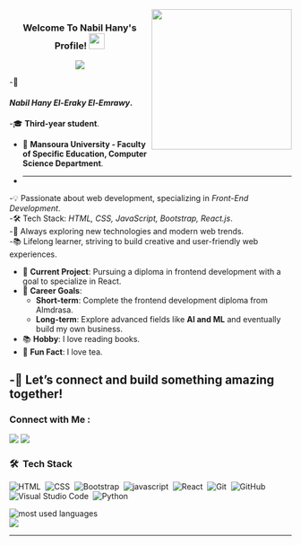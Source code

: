 
<img width="250" align="right" src="https://c.tenor.com/_DOBjnGspYAAAAAM/code-coding.gif">

<h3 align="center">
  Welcome To Nabil Hany's Profile!
  <img src="https://media.giphy.com/media/hvRJCLFzcasrR4ia7z/giphy.gif" width="28">
</h3>

<!-- Typing SVG by DenverCoder1 - https://github.com/DenverCoder1/readme-typing-svg -->
<p align="center">
  <a href="https://github.com/DenverCoder1/readme-typing-svg"><img src="https://readme-typing-svg.herokuapp.com/?lines=learning%20Frontend%20web%20development;Always%20learning%20new%20things&font=Fira%20Code&center=true&width=440&height=45&color=f75c7e&vCenter=true&size=22"></a>
</p> 




-🚀<h4> *Nabil Hany El-Eraky El-Emrawy*.</h4>
-🎓 **Third-year student**.  
- 🏢 **Mansoura University - Faculty of Specific Education, Computer Science Department**.
- <hr>
-💡 Passionate about web development, specializing in *Front-End Development*.  
-🛠 Tech Stack: *HTML, CSS, JavaScript, Bootstrap, React.js*.  
-🚀 Always exploring new technologies and modern web trends.  
-📚 Lifelong learner, striving to build creative and user-friendly web experiences.  

- 🌟 **Current Project**: Pursuing a diploma in frontend development with a goal to specialize in React.
- 🎯 **Career Goals**:
  - **Short-term**: Complete the frontend development diploma from Almdrasa.
  - **Long-term**: Explore advanced fields like **AI and ML** and eventually build my own business.
- 📚 **Hobby**: I love reading books.
- 🍵 **Fun Fact**: I love tea.


-🔗 Let’s connect and build something amazing together!
---


### Connect with Me :

<a href="https://www.linkedin.com/in/-79535b23a" target="_blank"><img src="https://img.shields.io/badge/-Nabil%20Hany-Linkedin-0077B5?style=for-the-badge&logo=Linkedin&logoColor=white"/></a>
<a href="https://t.me/Nabil_Hany22" target="_blank"><img src="https://img.shields.io/badge/-Nabil%20Hany-0077B5?style=for-the-badge&logo=Telegram&logoColor=white"/></a>



### 🛠 &nbsp;Tech Stack
![HTML](https://img.shields.io/badge/-HTML-05122A?style=flat&logo=HTML5)&nbsp;
![CSS](https://img.shields.io/badge/-CSS-05122A?style=flat&logo=CSS3&logoColor=1572B6)&nbsp;
![Bootstrap](https://img.shields.io/badge/-Bootstrap-05122A?style=flat&logo=Bootstrap)&nbsp;
![javascript](https://img.shields.io/badge/-Javascript-05122A?style=flat&logo=javascript)&nbsp;
![React](https://img.shields.io/badge/-React-05122A?style=flat&logo=React)&nbsp;
![Git](https://img.shields.io/badge/-Git-05122A?style=flat&logo=git)&nbsp;
![GitHub](https://img.shields.io/badge/-GitHub-05122A?style=flat&logo=github)&nbsp;
![Visual Studio Code](https://img.shields.io/badge/-Visual%20Studio%20Code-05122A?style=flat&logo=visual-studio-code&logoColor=007ACC)&nbsp;
![Python](https://img.shields.io/badge/-Python%20-05122A?style=flat&logo=python)&nbsp;




<img align="left" src="https://github-readme-stats.vercel.app/api/top-langs?username=Nabil-Hany22&show_icons=true&locale=en&layout=compact&theme=radical" alt="most used languages" />
<br>
<a href="https://komarev.com/ghpvc/?username=Nabil-Hany22&style=for-the-badge">
    <img src="https://komarev.com/ghpvc/?username=Nabil-Hany22&style=for-the-badge">
</a>



********

